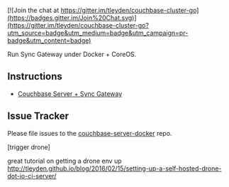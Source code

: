 [![Join the chat at https://gitter.im/tleyden/couchbase-cluster-go](https://badges.gitter.im/Join%20Chat.svg)](https://gitter.im/tleyden/couchbase-cluster-go?utm_source=badge&utm_medium=badge&utm_campaign=pr-badge&utm_content=badge)

Run Sync Gateway under Docker + CoreOS.

## Instructions

* [Couchbase Server + Sync Gateway](http://tleyden.github.io/blog/2014/12/15/running-a-sync-gateway-cluster-under-coreos-on-aws/)

## Issue Tracker

Please file issues to the [couchbase-server-docker](https://github.com/couchbaselabs/couchbase-server-docker) repo.  

[trigger drone]

great tutorial on getting a drone env up
http://tleyden.github.io/blog/2016/02/15/setting-up-a-self-hosted-drone-dot-io-ci-server/
